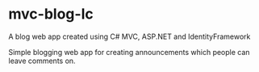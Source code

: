 # mvc-blog-lc
A blog web app created using C# MVC, ASP.NET and IdentityFramework

Simple blogging web app for creating announcements which people can leave comments on.
